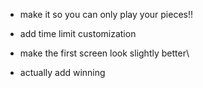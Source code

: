 - make it so you can only play your pieces!!


- add time limit customization
- make the first screen look slightly better\
- actually add winning